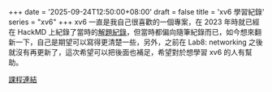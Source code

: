 +++
date = '2025-09-24T12:50:00+08:00'
draft = false
title = 'xv6 學習紀錄'
series = "xv6"
+++
xv6 一直是我自己很喜歡的一個專案，在 2023 年時就已經在 HackMD 上紀錄了當時的[解題紀錄](https://hackmd.io/@xv6)，但當時都偏向隨筆紀錄而已，如今想來翻新一下，自己是期望可以寫得更清楚一些，另外，之前在 Lab8: networking 之後就沒有再更新了，這次希望可以把後面也補足，希望對於想學習 xv6 的人有幫助。  


[課程連結](https://pdos.csail.mit.edu/6.S081/2022/schedule.html)
